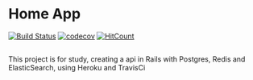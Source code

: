 # Home App 
[![Build Status](https://travis-ci.com/keviinlouis/home-backend.svg?token=AnXqdLS5A2ztMfzjxSdg&branch=master)](https://travis-ci.com/keviinlouis/home-backend)
[![codecov](https://codecov.io/gh/keviinlouis/home-backend/branch/master/graph/badge.svg?token=po0ioIsLEQ)](https://codecov.io/gh/keviinlouis/home-backend)
[![HitCount](http://hits.dwyl.io/keviinlouis/home-backend.svg)](http://hits.dwyl.io/keviinlouis/home-backend)
##


This project is for study, creating a api in Rails with Postgres, Redis and ElasticSearch, using Heroku and TravisCi

